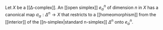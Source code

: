 Let $X$ be a [[∆-complex]]. An [[open simplex]] $e_\alpha^n$ of dimension $n$ in $X$ has a canonical map $\sigma_\alpha: \Delta^n \to X$ that restricts to a [[homeomorphism]] from the [[interior]] of the [[n-simplex|standard n-simplex]] $\Delta^n$ onto $e_\alpha^n$. 